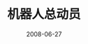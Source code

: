 ---
layout: movie-review
title: 机器人总动员
description: >
  又一部被“总动员”式命名残害的佳作，听起来像是什么中二的大动作战争片，实则是搞笑且温情的科幻动画片。
category: 电影
img: assets/img/movie/before2020/机器人总动员.webp
star: 5
date: 2008-06-27
---
